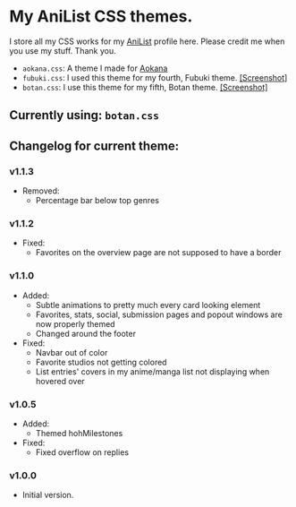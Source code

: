 # My AniList CSS themes.

I store all my CSS works for my [AniList](https://anilist.co/user/Kex1016/) profile here. Please credit me when you use my stuff. Thank you.
- `aokana.css`: A theme I made for [Aokana](https://anilist.co/user/Aokana/)
- `fubuki.css`: I used this theme for my fourth, Fubuki theme. [[Screenshot]](https://files.weebsquad.moe/HQ4OZwEo.png)
- `botan.css`: I use this theme for my fifth, Botan theme. [[Screenshot]](https://files.weebsquad.moe/4dzCM4no.png)

## Currently using: `botan.css`

## Changelog for current theme:
### v1.1.3
- Removed:
  - Percentage bar below top genres

### v1.1.2
- Fixed:
  - Favorites on the overview page are not supposed to have a border

### v1.1.0
- Added:
  - Subtle animations to pretty much every card looking element
  - Favorites, stats, social, submission pages and popout windows are now properly themed
  - Changed around the footer
- Fixed:
  - Navbar out of color
  - Favorite studios not getting colored
  - List entries' covers in my anime/manga list not displaying when hovered over

### v1.0.5
- Added:
  - Themed hohMilestones
- Fixed:
  - Fixed overflow on replies

### v1.0.0
- Initial version.
